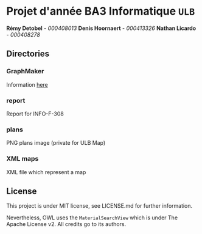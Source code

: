 # Projet d'année BA3 Informatique `ULB`

**Rémy Detobel** - *000408013*
**Denis Hoornaert** - *000413326*
**Nathan Licardo** - *000408278*

## Directories

### GraphMaker
Information [here](GraphMaker/README.md)

### report
Report for INFO-F-308

### plans
PNG plans image (private for ULB Map)

### XML maps
XML file which represent a map

## License

This project is under MIT license, see LICENSE.md for further information.

Nevertheless, OWL uses the `MaterialSearchView` which is under The Apache License v2. All credits go to its authors.
